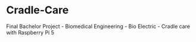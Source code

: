# Cradle-Care
Final Bachelor Project - Biomedical Engineering - Bio Electric - Cradle care with Raspberry Pi 5

